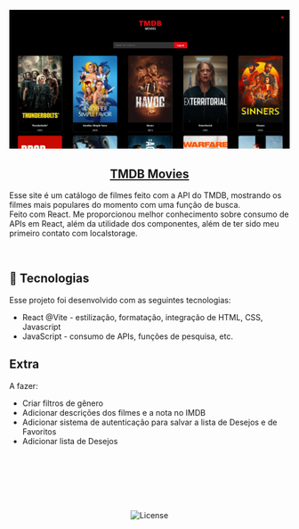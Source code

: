 <p align="center">
<a href"https://rerigan.github.io/tmdb-movies/"><img src="./movies2.png"></a>
</p>
<h2 align="center"><a href="https://rerigan.github.io/tmdb-movies/">TMDB Movies</h2></a>

<p>
Esse site é um catálogo de filmes feito com a API do TMDB, mostrando os filmes mais populares do momento com uma função de busca.<br/>Feito com React. Me proporcionou melhor conhecimento sobre consumo de APIs em React, além da utilidade dos componentes, além de ter sido meu primeiro contato com localstorage.
</p>

<br>

## 🚀 Tecnologias

Esse projeto foi desenvolvido com as seguintes tecnologias:

- React @Vite - estilização, formatação, integração de HTML, CSS, Javascript
- JavaScript - consumo de APIs, funções de pesquisa, etc.

## Extra
A fazer:
- Criar filtros de gênero
- Adicionar descrições dos filmes e a nota no IMDB
- Adicionar sistema de autenticação para salvar a lista de Desejos e de Favoritos
- Adicionar lista de Desejos
<br><br><br><br><br><br><br>

<p align="center">
  <img alt="License" src="https://img.shields.io/static/v1?label=license&message=MIT&color=49AA26&labelColor=000000">
</p>
